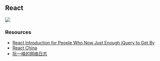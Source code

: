 ## React

![](http://reactfordesigners.com/images/labs/react-style-2.png)

### Resources

- [React Introduction for People Who Now Just Enough jQuery to Get By](http://reactfordesigners.com/labs/reactjs-introduction-for-people-who-know-just-enough-jquery-to-get-by/)
- [React China](http://react-china.org/)
- [阮一峰的网络日志](http://www.ruanyifeng.com/blog/archives.html)
